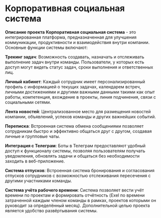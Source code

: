 # Корпоративная социальная система

**Описание проекта**
**Корпоративная социальная система** - это интегрированная платформа, предназначенная для улучшения коммуникации,
продуктивности и взаимодействия внутри компании. Основные функции системы включают:

**Трекинг задач**: Возможность создавать, назначать и отслеживать выполнение задач внутри команды.
Пользователи, у которых есть доступ могут видеть статус задач, сроки выполнения и ответственных лиц.

**Личный кабинет**: Каждый сотрудник имеет персонализированный профиль с информацией о текущих задачах, календарем встреч,
личными достижениями и другими важными данными такими как опыт работы, компетенция, вхождение в проекты, линия подчинения, связи с социальными сетями.

**Лента новостей**: Централизованное место для размещения новостей компании, объявлений, успехов команды и других важнейших событий.

**Переписка**: Встроенная система обмена сообщениями позволяет сотрудникам быстро и эффективно общаться друг с другом,
создавая личные и групповые чаты.

**Интеграция с Телеграм**: Боты в Телеграм предоставляют удобный доступ к функционалу системы, позволяя пользователям получать уведомления,
обновлять задачи и общаться без необходимости заходить в веб-приложение.

**Система отпусков**: Встроенная система бронирования и согласования отпусков сотрудников с возможностью отслеживания пересечения с другими участниками команды.

**Система учёта рабочего времени**: Система позволяет вести учёт времени по проектам и формировать отчётность
(Exel по времени затраченной каждым членом команды в рамках, проектов которыми он руководит за определённый месяц).
Дополнительной целью проекта является удобство развёртывания системы.
